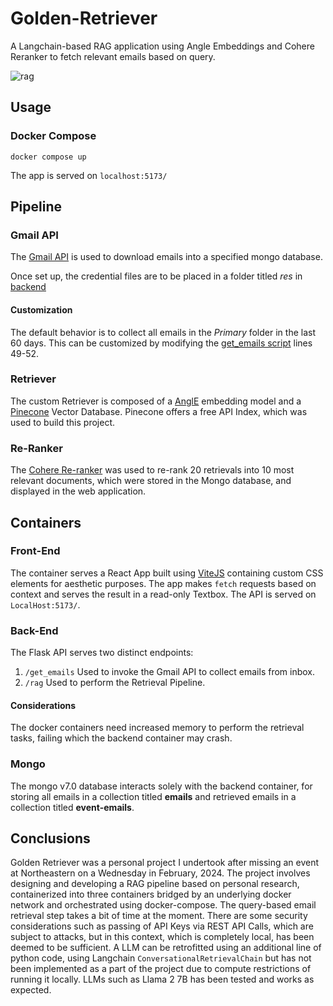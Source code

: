 # Golden-Retriever
A Langchain-based RAG application using Angle Embeddings and Cohere Reranker to fetch relevant emails based on query.

![rag](https://github.com/suprateembanerjee/Golden-Retriever/assets/26841866/c25261c2-5b23-4c46-a031-2752c091afa4)

## Usage

### Docker Compose
`docker compose up`

The app is served on `localhost:5173/`

## Pipeline

### Gmail API

The [Gmail API](https://developers.google.com/gmail/api/guides) is used to download emails into a specified mongo database.

Once set up, the credential files are to be placed in a folder titled *res* in [backend](backend/)

#### Customization

The default behavior is to collect all emails in the *Primary* folder in the last 60 days. This can be customized by modifying the [get_emails script](backend/src/get_emails.py) lines 49-52.

### Retriever

The custom Retriever is composed of a [AnglE](https://github.com/SeanLee97/AnglE) embedding model and a [Pinecone](https://app.pinecone.io) Vector Database. Pinecone offers a free API Index, which was used to build this project.

### Re-Ranker

The [Cohere Re-ranker](https://cohere.com/rerank) was used to re-rank 20 retrievals into 10 most relevant documents, which were stored in the Mongo database, and displayed in the web application.

## Containers

### Front-End

The container serves a React App built using [ViteJS](https://vitejs.dev) containing custom CSS elements for aesthetic purposes. The app makes `fetch` requests based on context and serves the result in a read-only Textbox. The API is served on `LocalHost:5173/`.

### Back-End

The Flask API serves two distinct endpoints: 
  1. `/get_emails`
     Used to invoke the Gmail API to collect emails from inbox.
  2. `/rag`
     Used to perform the Retrieval Pipeline.

#### Considerations

The docker containers need increased memory to perform the retrieval tasks, failing which the backend container may crash.

### Mongo

The mongo v7.0 database interacts solely with the backend container, for storing all emails in a collection titled **emails** and retrieved emails in a collection titled **event-emails**.

## Conclusions

Golden Retriever was a personal project I undertook after missing an event at Northeastern on a Wednesday in February, 2024. The project involves designing and developing a RAG pipeline based on personal research, containerized into three containers bridged by an underlying docker network and orchestrated using docker-compose. The query-based email retrieval step takes a bit of time at the moment. There are some security considerations such as passing of API Keys via REST API Calls, which are subject to attacks, but in this context, which is completely local, has been deemed to be sufficient. A LLM can be retrofitted using an additional line of python code, using Langchain `ConversationalRetrievalChain` but has not been implemented as a part of the project due to compute restrictions of running it locally. LLMs such as Llama 2 7B has been tested and works as expected.
